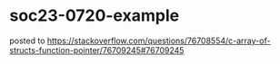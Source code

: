 # soc23-0720-example

posted to https://stackoverflow.com/questions/76708554/c-array-of-structs-function-pointer/76709245#76709245

